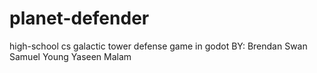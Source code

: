 # planet-defender
high-school cs galactic tower defense game in godot
BY:
Brendan Swan
Samuel Young
Yaseen Malam
